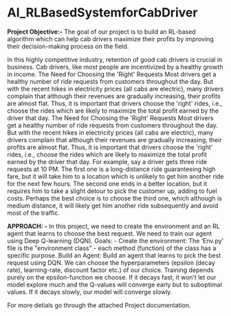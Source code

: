 # AI_RLBasedSystemforCabDriver

**Project Objective:-**
The goal of our project is to build an RL-based algorithm which can help cab drivers maximize their profits by improving their decision-making process on the field.

In this highly competitive industry, retention of good cab drivers is crucial in business. Cab drivers, like most people are incentivized by a healthy growth in income.  The Need for Choosing the 'Right' Requests Most drivers get a healthy number of ride requests from customers throughout the day. But with the recent hikes in electricity prices (all cabs are electric), many drivers complain that although their revenues are gradually increasing, their profits are almost flat. Thus, it is important that drivers choose the 'right' rides, i.e., choose the rides which are likely to maximize the total profit earned by the driver that day.  The Need for Choosing the 'Right' Requests Most drivers get a healthy number of ride requests from customers throughout the day. But with the recent hikes in electricity prices (all cabs are electric), many drivers complain that although their revenues are gradually increasing, their profits are almost flat. Thus, it is important that drivers choose the 'right' rides, i.e., choose the rides which are likely to maximize the total profit earned by the driver that day.
For example, say a driver gets three ride requests at 10 PM. The first one is a long-distance ride guaranteeing high fare, but it will take him to a location which is unlikely to get him another ride for the next few hours. The second one ends in a better location, but it requires him to take a slight detour to pick the customer up, adding to fuel costs. Perhaps the best choice is to choose the third one, which although is medium distance, it will likely get him another ride subsequently and avoid most of the traffic.


**APPROACH: -**
In this project, we need to create the environment and an RL agent that learns to choose the best request. We need to train our agent using Deep Q-learning (DQN).
Goals: -
Create the environment: 
The ‘Env.py’ file is the "environment class" - each method (function) of the class has a specific purpose.
Build an Agent:
Build an agent that learns to pick the best request using DQN. We can choose the hyperparameters (epsilon (decay rate), learning-rate, discount factor etc.) of our choice.
Training depends purely on the epsilon-function we choose. If it decays fast, it won’t let our model explore much and the Q-values will converge early but to suboptimal values. If it decays slowly, our model will converge slowly.

For more detials go through the attached Project documentation.
